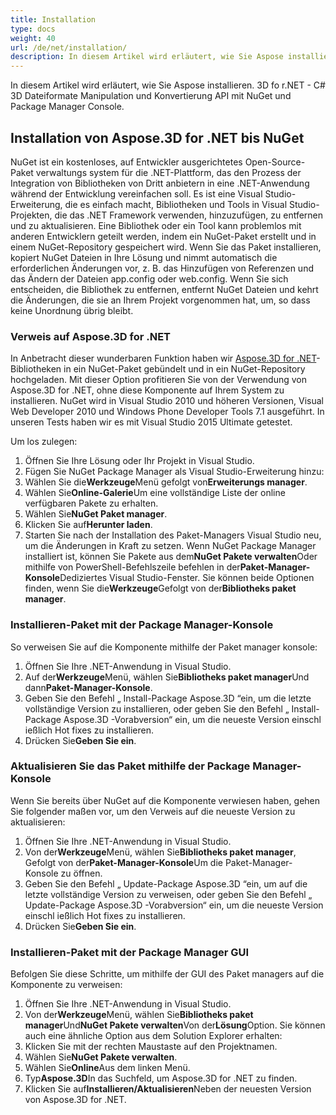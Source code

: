 ```yaml
---
title: Installation
type: docs
weight: 40
url: /de/net/installation/
description: In diesem Artikel wird erläutert, wie Sie Aspose installieren. 3D fo r.NET - C# 3D Dateiformate Manipulation und Konvertierung API mit NuGet und Package Manager Console.
---
```

In diesem Artikel wird erläutert, wie Sie Aspose installieren. 3D fo r.NET - C# 3D Dateiformate Manipulation und Konvertierung API mit NuGet und Package Manager Console.

##  **Installation von Aspose.3D for .NET bis NuGet**
NuGet ist ein kostenloses, auf Entwickler ausgerichtetes Open-Source-Paket verwaltungs system für die .NET-Plattform, das den Prozess der Integration von Bibliotheken von Dritt anbietern in eine .NET-Anwendung während der Entwicklung vereinfachen soll. Es ist eine Visual Studio-Erweiterung, die es einfach macht, Bibliotheken und Tools in Visual Studio-Projekten, die das .NET Framework verwenden, hinzuzufügen, zu entfernen und zu aktualisieren. Eine Bibliothek oder ein Tool kann problemlos mit anderen Entwicklern geteilt werden, indem ein NuGet-Paket erstellt und in einem NuGet-Repository gespeichert wird. Wenn Sie das Paket installieren, kopiert NuGet Dateien in Ihre Lösung und nimmt automatisch die erforderlichen Änderungen vor, z. B. das Hinzufügen von Referenzen und das Ändern der Dateien app.config oder web.config. Wenn Sie sich entscheiden, die Bibliothek zu entfernen, entfernt NuGet Dateien und kehrt die Änderungen, die sie an Ihrem Projekt vorgenommen hat, um, so dass keine Unordnung übrig bleibt.
###  **Verweis auf Aspose.3D for .NET**
In Anbetracht dieser wunderbaren Funktion haben wir [Aspose.3D for .NET](https://www.nuget.org/packages/Aspose.3D)-Bibliotheken in ein NuGet-Paket gebündelt und in ein NuGet-Repository hochgeladen. Mit dieser Option profitieren Sie von der Verwendung von Aspose.3D for .NET, ohne diese Komponente auf Ihrem System zu installieren. NuGet wird in Visual Studio 2010 und höheren Versionen, Visual Web Developer 2010 und Windows Phone Developer Tools 7.1 ausgeführt. In unseren Tests haben wir es mit Visual Studio 2015 Ultimate getestet.

Um los zulegen:

1. Öffnen Sie Ihre Lösung oder Ihr Projekt in Visual Studio.
1. Fügen Sie NuGet Package Manager als Visual Studio-Erweiterung hinzu:
1. Wählen Sie die**Werkzeuge**Menü gefolgt von**Erweiterungs manager**.
1. Wählen Sie**Online-Galerie**Um eine vollständige Liste der online verfügbaren Pakete zu erhalten.
1. Wählen Sie**NuGet Paket manager**.
1. Klicken Sie auf**Herunter laden**.
1. Starten Sie nach der Installation des Paket-Managers Visual Studio neu, um die Änderungen in Kraft zu setzen.
Wenn NuGet Package Manager installiert ist, können Sie Pakete aus dem**NuGet Pakete verwalten**Oder mithilfe von PowerShell-Befehlszeile befehlen in der**Paket-Manager-Konsole**Dediziertes Visual Studio-Fenster. Sie können beide Optionen finden, wenn Sie die**Werkzeuge**Gefolgt von der**Bibliotheks paket manager**.
###  **Installieren-Paket mit der Package Manager-Konsole**
So verweisen Sie auf die Komponente mithilfe der Paket manager konsole:

1. Öffnen Sie Ihre .NET-Anwendung in Visual Studio.
1. Auf der**Werkzeuge**Menü, wählen Sie**Bibliotheks paket manager**Und dann**Paket-Manager-Konsole**.
1. Geben Sie den Befehl „ Install-Package Aspose.3D “ein, um die letzte vollständige Version zu installieren, oder geben Sie den Befehl „ Install-Package Aspose.3D -Vorabversion“ ein, um die neueste Version einschl ießlich Hot fixes zu installieren.
1. Drücken Sie**Geben Sie ein**.
###  **Aktualisieren Sie das Paket mithilfe der Package Manager-Konsole**
Wenn Sie bereits über NuGet auf die Komponente verwiesen haben, gehen Sie folgender maßen vor, um den Verweis auf die neueste Version zu aktualisieren:

1. Öffnen Sie Ihre .NET-Anwendung in Visual Studio.
1. Von der**Werkzeuge**Menü, wählen Sie**Bibliotheks paket manager**, Gefolgt von der**Paket-Manager-Konsole**Um die Paket-Manager-Konsole zu öffnen.
1. Geben Sie den Befehl „ Update-Package Aspose.3D “ein, um auf die letzte vollständige Version zu verweisen, oder geben Sie den Befehl „ Update-Package Aspose.3D -Vorabversion“ ein, um die neueste Version einschl ießlich Hot fixes zu installieren.
1. Drücken Sie**Geben Sie ein**.
###  **Installieren-Paket mit der Package Manager GUI**
Befolgen Sie diese Schritte, um mithilfe der GUI des Paket managers auf die Komponente zu verweisen:

1. Öffnen Sie Ihre .NET-Anwendung in Visual Studio.
1. Von der**Werkzeuge**Menü, wählen Sie**Bibliotheks paket manager**Und**NuGet Pakete verwalten**Von der**Lösung**Option.
Sie können auch eine ähnliche Option aus dem Solution Explorer erhalten:
1. Klicken Sie mit der rechten Maustaste auf den Projektnamen.
1. Wählen Sie**NuGet Pakete verwalten**.
1. Wählen Sie**Online**Aus dem linken Menü.
1. Typ**Aspose.3D**In das Suchfeld, um Aspose.3D for .NET zu finden.
1. Klicken Sie auf**Installieren/Aktualisieren**Neben der neuesten Version von Aspose.3D for .NET.

